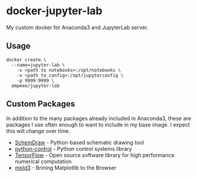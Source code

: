 # docker-jupyter-lab
My custom docker for Anaconda3 and JupyterLab server.
## Usage
```
docker create \
  --name=jupyter-lab \
    -v <path to notebooks>:/opt/notebooks \
    -v <path to config>:/opt/jupyterconfig \
    -p 9999:9999 \
  empeee/jupyter-lab
```
## Custom Packages
In addition to the many packages already included in Anaconda3, these are packages I use often enough to want to include in my base image.  I expect this will change over time.
  * [SchemDraw](https://cdelker.bitbucket.io/SchemDraw/SchemDraw.html) - Python-based schematic drawing tool
  * [python-control](http://python-control.readthedocs.io/en/latest/index.html) - Python control systems library
  * [TensorFlow](https://www.tensorflow.org) - Open source software library for high performance numerical computation
  * [mpld3](http://mpld3.github.io/) - Brining Matplotlib to the Browser
